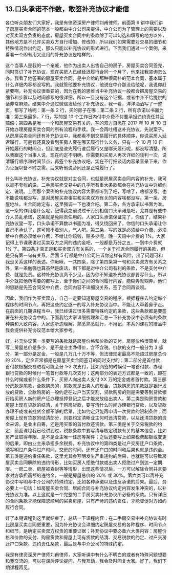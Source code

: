 ## 13.口头承诺不作数，敢签补充协议才能信
各位听众朋友们大家好，我是有律资深房产律师刘甫律师。前面第 6 讲中我们讲了房屋买卖合同的范本一般都由中介公司来提供，中介公司为了管理上的需要以及对买卖双方负责的态度，房屋买卖合同中的条款除了可以勾选和填写的地方以外，其他地方是不允许买卖双方自行增加、修改的，所以我们如果需要对交易的细节和特殊情况作出约定，那么只能以补充协议的形式进行。下面我们通过一个案例，来看看一个即有用又没用的补充协议是啥样的。


这个当事人是我的一个亲戚，他作为出卖人出售自己的房子，房屋买卖合同签完，同时签订了补充协议，现在买房人已经延迟履行合同一个月了，他来找我咨询怎么办。我看了他签署的房屋买卖合同，是中介给的那种很简朴的范本合同，基本属于什么详细内容都没写的。我就管他要补充协议，他说在中介那没给他呢，我说你赶紧要啊，补充协议很重要的，因为在我的思维当中补充协议一般都会把房屋交易的细节和步骤以及时间都写的很详细，所以一旦没有这个证据，或者中介不给提供的话非常麻烦。结果中介通过微信发给他了补充协议，我一看，洋洋洒洒写了一整页，都写了啥呢：第一条 2 行，买的房子在哪；第二条 2 行，所有承诺以书面为准；第三条最多，7 行，写的是 10 个工作日内付中介费不付要承担违约责任并且赔偿；第四条是唯一一个和房屋交易有关的，写的双方自愿在 2017 年 10 月 10 日开始办理房屋买卖合同的所有流程和手续。我一会再吐槽这补充协议，先说案子。从房屋买卖合同还有补充协议中，我都看不到交易履行的具体顺序，你说买房人延迟履行，可是我还真没看到买房人要在哪天履行什么义务，只有一个 10 月 10 日开始履行的时间点，但到底是谁先履行谁后履行又是哪天履行呢，都没写清楚。所以我跟这个当事人说，现在约定不明确，你需要和买房人再次详细的谈判一次，说清履行顺序和时间节点，再签个补充协议吧，实在不行把谈话内容录音录下来，作为证据以备不时之需。后来听他说合同还是正常履行了。


什么叫补充协议，补充协议就是对主合同，也就是房屋买卖合同内容的补充，我可以毫不夸张的说，二手房买卖交易中的几乎所有重大条款都会在补充协议中详细约定、说明。上面那个案例的补充协议内容大家都听到了吧，写啥了，啥都没写，也不能说啥都没写，是对房屋买卖事实和买卖双方有关的内容啥都没写。第一条，房屋地址，主合同肯定有，这里强调一下也凑合吧。第二条，各方承诺以书面为准。这一条的作用是什么呢，记得我之前说过千万别相信口头承诺是吧，尤其是有些中介人员乱承诺，这条就是免除责任用的。人家口头承诺保证完了，你信了，结果补充协议里一写，口头承诺不算数以书面为准，得又绕回来了，你信的口头承诺让你自己不承认了，这可赖不着别人，气人吧。第三条，写的就是必须给中介费、必须给中介费必须给中介费，不给让你赔钱，赔多少呢，晚一天赔中介费的 1%。大家记得上节课我讲过买卖双方之间的违约金吧，一般都是万分之五，一到中介费就 1% 了。第四条才真正是和买卖双方有关系的，一个关于推迟合同履行的条款，但是只有第一句有关系，后面 5 行都是中介公司告诉你这样有风险，出了问题可和我没关系这样的表述。你瞅瞅，一共四条，除了第四条第一句和买卖双方有关系之外，第一条勉强也算虽然是废话，剩下都是对中介公司有利的条款，不是支付中介费、就是免责。这种补充协议真不少见，因为你不知道补充协议都要写什么，所以中介就把他所需要的都写上，至于你们之间的合同履行内容，能糊弄就糊弄。他们的思路是先签合同交中介费，合同内容不详细没关系，签了合同再谈呗。


因此，我们作为买卖双方，自己一定要知道房屋交易的程序，根据程序去约定每个程序的时间节点，再把这些约定逐一的写入补充协议当中。不能让人牵着鼻子走。在前面的几期课程当中，我已经讲过很多需要特殊约定的条款，这些条款都是要签署在补充协议当中的。下面我给大家详细梳理和汇总一下补充协议中必须有的条款种类和大致内容，大家边听边理解，熟悉熟悉就行，不用记，本系列课程的赠品中我会提供补充协议范本给大家参考。


好，补充协议第一类要写的条款就是房屋价格和价款的支付。房屋价格很简单，就写上房屋总价是多少，是不是业主净得价，含不含税。价款的支付一般分为 3 部分，第一部分是定金，一般是几万几十万不等，但法律规定最高不能超过房屋总价的 20%，定金正常都是在房屋买卖合同签订的同时支付的；第二部分是首付款，首付款根据交易进程可能会分 1-3 次支付，比如网签的时候付一笔首付款、办理银行贷款的时候付一笔首付款等几次支付；这两部分的表述方式都是一致的，即在什么时候或者什么条件下，买房人向出卖人支付 XX 万的定金或者首付款。第三部分房款是尾款，全款购房的，尾款就是出卖人的现金，贷款购房的尾款就是银行发放的贷款，全款购房的一般约定在过户当天交割，贷款购房的则是需要等到贷款银行给买房人新的房产证办理抵押登记之后才能发放给出卖人。第二类是购房贷款和房屋上现有贷款的结清，关于购房贷款，要写清什么时间办理银行贷款，以及贷款办理不成或者批贷金额不够的后果，比如约定只能再申请一次贷款的限制条件；而房屋上现有贷款的结清部分，则要约定清晰业主何时还清贷款，以及还清贷款的资金来源，是业主自筹，还是用买家的首付款还贷款。第三类是关于交易税款的约定，前面课程我已经讲到过，税款条款中要写清与核定税款有关的基本信息，比如房产证取得年限、是不是业主唯一住房等条件；之后还要写上如果税费超额或变更的后果，即由业主来承担多余税费。补充协议中的第四类是过户交房迁户口条款，须写明过户条件过户时间，交房的时间，还有迁户口的时间和后果也就是违约金。第五类是违约责任条款，这里尤其会写明发生严重违约的后果，也就是可以导致房屋买卖合同解除的违约情形，比如买房人拒绝付款或出卖人拒绝过户到达一定期限、一房二卖、房屋被查封等等情形，出现这些情况后，一方可以解除合同并且要求对方承担高额的违约金，一般是房屋总价的 20% 或 30%。第六类可以再补充协议中写明与中介公司的特殊约定，比如各种承诺以及违反承诺的后果。最后，务必要上一句话：如房屋买卖合同、居间合同与补充协议约定内容发生冲突的，以补充协议为准。以上这就是一个完整的二手房买卖补充协议所必备的条款。只有详细的合同条款才能保障您顺利的买卖房屋，只有严苛的违约责任，才能督促对方如约履行合同。


好了本期课程到这里就结束了，总结一下课程内容：在二手房交易中补充协议有时比房屋买卖合同更重要，因为补充协议会详细约定房屋交易的各种程序、时间节点和细节，是确定买卖双方权责的重要证据；补充协议中要必备六大类内容：房屋价格和价款的支付、购房贷款和房屋上现有贷款的结清、交易税款的约定、过户交房迁户口条款、违约责任条款，最后是与中介公司的特殊约定。


我是有律资深房产律师刘甫律师，大家听课中有什么不明白的或者有特殊问题想要和我交流的，可以在课后评论提问，与我互动，我会及时回复大家。好了，我们下期课程再见。

